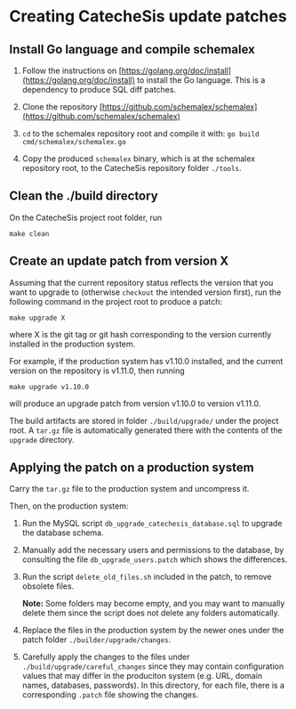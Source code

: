 # Creating CatecheSis update patches

## Install Go language and compile schemalex

1. Follow the instructions on [https://golang.org/doc/install](https://golang.org/doc/install) to install the Go language.
This is a dependency to produce SQL diff patches.

2. Clone the repository [https://github.com/schemalex/schemalex](https://github.com/schemalex/schemalex)

3. `cd` to the schemalex repository root and compile it with:
```go build cmd/schemalex/schemalex.go```

4. Copy the produced `schemalex` binary, which is at the schemalex repository root, to the CatecheSis repository folder `./tools`.

## Clean the ./build directory

On the CatecheSis project root folder, run 

```
make clean
```

## Create an update patch from version X

Assuming that the current repository status reflects the version that you want to upgrade to
(otherwise ```checkout``` the intended version first), run the following command in the project root to produce a patch:

```
make upgrade X
```

where X is the git tag or git hash corresponding to the version currently installed in the production system.

For example, if the production system has v1.10.0 installed, and the current version on the repository is v1.11.0,
then running

```
make upgrade v1.10.0
```

will produce an upgrade patch from version v1.10.0 to version v1.11.0.

The build artifacts are stored in folder ```./build/upgrade/``` under the project root.
A ```tar.gz``` file is automatically generated there with the contents of the ```upgrade``` directory.


## Applying the patch on a production system

Carry the ```tar.gz``` file to the production system and uncompress it.

Then, on the production system:

1. Run the MySQL script `db_upgrade_catechesis_database.sql` to upgrade the database schema.

2. Manually add the necessary users and permissions to the database,
 by consulting the file `db_upgrade_users.patch` which shows the differences.
 
3. Run the script ```delete_old_files.sh``` included in the patch, to remove obsolete files.

    **Note:** Some folders may become empty, and you may want to manually delete them since the script does not delete
     any folders automatically.

4. Replace the files in the production system by the newer ones under the patch folder ```./builder/upgrade/changes```.

5. Carefully apply the changes to the files under `./build/upgrade/careful_changes` since they may contain configuration
values that may differ in the produciton system (e.g. URL, domain names, databases, passwords).
In this directory, for each file, there is a corresponding `.patch` file showing the changes.
